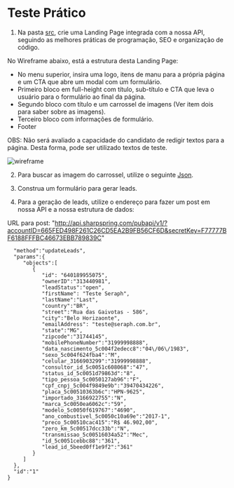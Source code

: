 # Teste Prático

1. Na pasta [src](/src/), crie uma Landing Page integrada com a nossa API, seguindo as melhores práticas de programação, SEO e organização de código.

No Wireframe abaixo, está a estrutura desta Landing Page:
* No menu superior, insira uma logo, itens de manu para a própria página e um CTA que abre um modal com um formulário.
* Primeiro bloco em full-height com título, sub-título e CTA que leva o usuário para o formulário ao final da página.
* Segundo bloco com título e um carrossel de imagens (Ver item dois para saber sobre as imagens).
* Terceiro bloco com informações de formulário.
* Footer

OBS: Não será avaliado a capacidade do candidato de redigir textos para a página. Desta forma, pode ser utilizado textos de teste.

![wireframe](https://blog.lidery.org.br/wp-content/uploads/2019/03/Wireframe2.jpg)


2. Para buscar as imagem do carrossel, utilize o seguinte [Json](https://jsonplaceholder.typicode.com/photos). 

3. Construa um formulário para gerar leads.

4. Para a geração de leads, utilize o endereço para fazer um post em nossa API e a nossa estrutura de dados:

URL para post: "http://api.sharpspring.com/pubapi/v1/?accountID=665FED498F261C26CD5EA2B9FB56CF6D&secretKey=F77777BF6188FFFBC46673EBB789839C"

````{
  "method":"updateLeads",
  "params":{
     "objects":[
        {
           "id": "640189955075",
           "ownerID":"313440981",
           "leadStatus":"open",
           "firstName": "Teste Seraph",
           "lastName":"Last",
           "country":"BR",
           "street":"Rua das Gaivotas - 586",
           "city":"Belo Horizaonte",
           "emailAddress": "teste@seraph.com.br",
           "state":"MG",
           "zipcode":"31744145",
           "mobilePhoneNumber":"31999998888",
           "data_nascimento_5c004f2edecc8":"04\/06\/1983",
           "sexo_5c004f624fba4":"M",
           "celular_3166903299":"31999998888",
           "consultor_id_5c0051c608068":"47",
           "status_id_5c0051d79863d":"8",
           "tipo_pessoa_5c0050127ab96":"F",
           "cpf_cnpj_5c004f9849e9b":"39470434226",
           "placa_5c00510363b6c":"HPN-9625",
           "importado_3166922755":"N",
           "marca_5c0050ea6062c":"59",
           "modelo_5c0050f619767":"4690",
           "ano_combustivel_5c0050c10a69e":"2017-1",
           "preco_5c00510cac415":"R$ 46.902,00",
           "zero_km_5c00517dcc33b":"N",
           "transmissao_5c00516034a52":"Mec",
           "id_5c0051cebbc88":"361",
           "lead_id_5beed0ff1e9f2":"361"
        }
     ]
  },
  "id":"1"
}

`````
